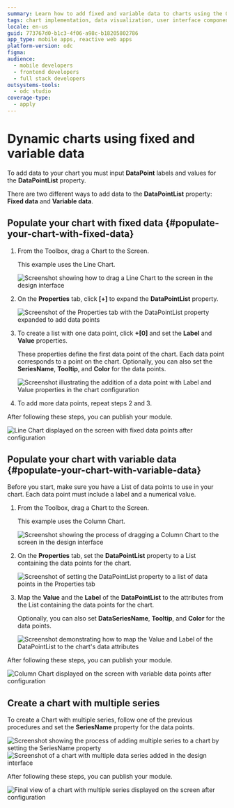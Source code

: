 ```yaml
---
summary: Learn how to add fixed and variable data to charts using the OutSystems Developer Cloud (ODC).
tags: chart implementation, data visualization, user interface components, data binding, application development
locale: en-us
guid: 773767d0-b1c3-4f06-a98c-b18205802786
app_type: mobile apps, reactive web apps
platform-version: odc
figma:
audience:
  - mobile developers
  - frontend developers
  - full stack developers
outsystems-tools:
  - odc studio
coverage-type:
  - apply
---
```


# Dynamic charts using fixed and variable data

To add data to your chart you must input **DataPoint** labels and values for the **DataPointList** property.

There are two different ways to add data to the **DataPointList** property: **Fixed data** and **Variable data**.

## Populate your chart with fixed data {#populate-your-chart-with-fixed-data} 

1. From the Toolbox, drag a Chart to the Screen. 

    This example uses the Line Chart.

    ![Screenshot showing how to drag a Line Chart to the screen in the design interface](images/chartline-drag-ss.png "Dragging a Line Chart to the Screen")

1. On the **Properties** tab, click **[+]** to expand the **DataPointList** property.  

    ![Screenshot of the Properties tab with the DataPointList property expanded to add data points](images/chartline-expand-ss.png "Expanding the Data Point List Property")

1. To create a list with one data point, click **+[0]** and set the **Label** and **Value** properties.
    
    These properties define the first data point of the chart. Each data point corresponds to a point on the chart. Optionally, you can also set the **SeriesName**, **Tooltip**, and **Color** for the data points.

    ![Screenshot illustrating the addition of a data point with Label and Value properties in the chart configuration](images/chartline-datapoint-ss.png "Adding a Data Point to the Chart")

1. To add more data points, repeat steps 2 and 3.

After following these steps, you can publish your module.

![Line Chart displayed on the screen with fixed data points after configuration](images/chartline-result-data.png "Line Chart with Fixed Data")

## Populate your chart with variable data {#populate-your-chart-with-variable-data} 

Before you start, make sure you have a List of data points to use in your chart. Each data point must include a label and a numerical value.

1. From the Toolbox, drag a Chart to the Screen.

    This example uses the Column Chart.

    ![Screenshot showing the process of dragging a Column Chart to the screen in the design interface](images/chartcolumn-drag-ss.png "Dragging a Column Chart to the Screen")

1. On the **Properties** tab, set the **DataPointList** property to a List containing the data points for the chart.

    ![Screenshot of setting the DataPointList property to a list of data points in the Properties tab](images/chart-data-datapointlist-ss.png "Setting the Data Point List Property")

1. Map the **Value** and the **Label** of the **DataPointList** to the attributes from the List containing the data points for the chart.

    Optionally, you can also set **DataSeriesName**, **Tooltip**, and **Color** for the data points.

    ![Screenshot demonstrating how to map the Value and Label of the DataPointList to the chart's data attributes](images/chart-data-mapping-ss.png "Mapping Data Points to Chart")

After following these steps, you can publish your module. 

![Column Chart displayed on the screen with variable data points after configuration](images/chart-data-result.png "Column Chart with Variable Data")

## Create a chart with multiple series

To create a Chart with multiple series, follow one of the previous procedures and set the **SeriesName** property for the data points.

![Screenshot showing the process of adding multiple series to a chart by setting the SeriesName property](images/chart-data-addseries-ss.png "Adding Multiple Series to a Chart")
![Screenshot of a chart with multiple data series added in the design interface](images/chart-data-multiple-series-ss.png "Chart with Multiple Data Series")

After following these steps, you can publish your module. 

![Final view of a chart with multiple series displayed on the screen after configuration](images/chart-example-multiple-series.png "Example of a Chart with Multiple Series")

